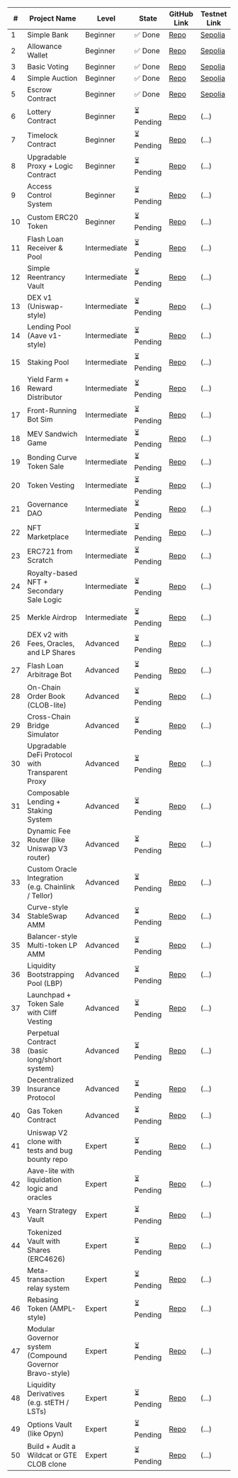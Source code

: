 
| #  | Project Name                                              | Level        | State   | GitHub Link         | Testnet Link                                              |
|----|-----------------------------------------------------------|--------------|---------|----------------------|------------------------------------------------------------|
| 1  | Simple Bank                                               | Beginner     | ✅ Done | [Repo](https://github.com/albahaca0000/simple-bank)         | [Sepolia](https://sepolia.etherscan.io/address/0x2738e5424c8205dc12ea08f54dded89b44609889) |
| 2  | Allowance Wallet                                          | Beginner     | ✅ Done | [Repo](https://github.com/albahaca0000/allowance-wallet)         | [Sepolia](https://sepolia.etherscan.io/address/0x5d91cab4ba288f45d6ce3c8aad7e23bf1bfef419) |
| 3  | Basic Voting                                              | Beginner     | ✅ Done | [Repo](https://github.com/albahaca0000/Choose-Your-President)         | [Sepolia](https://sepolia.etherscan.io/address/0x814ecec3247c020fae59bbfe7538114d63e71bcb) |
| 4  | Simple Auction                                            | Beginner     | ✅ Done | [Repo](https://github.com/albahaca0000/Simple-Auction)         | [Sepolia](https://sepolia.etherscan.io/address/0x084fe7c4e5edd012fa52895a76a35f4628fb6ba1) |
| 5  | Escrow Contract                                           | Beginner     | ✅ Done | [Repo](https://github.com/albahaca0000/escrow-contract)      | [Sepolia](https://sepolia.etherscan.io/address/0x7bea5206c9632655b2c048dfc01a2fc08c7b2182#code)                                                      |
| 6  | Lottery Contract                                          | Beginner     | ⏳ Pending | [Repo](...)      | (...)                                                      |
| 7  | Timelock Contract                                         | Beginner     | ⏳ Pending | [Repo](...)      | (...)                                                      |
| 8  | Upgradable Proxy + Logic Contract                         | Beginner     | ⏳ Pending | [Repo](...)      | (...)                                                      |
| 9  | Access Control System                                     | Beginner     | ⏳ Pending | [Repo](...)      | (...)                                                      |
| 10 | Custom ERC20 Token                                        | Beginner     | ⏳ Pending | [Repo](...)      | (...)                                                      |
| 11 | Flash Loan Receiver & Pool                                | Intermediate | ⏳ Pending | [Repo](...)      | (...)                                                      |
| 12 | Simple Reentrancy Vault                                   | Intermediate | ⏳ Pending | [Repo](...)      | (...)                                                      |
| 13 | DEX v1 (Uniswap-style)                                    | Intermediate | ⏳ Pending | [Repo](...)      | (...)                                                      |
| 14 | Lending Pool (Aave v1-style)                              | Intermediate | ⏳ Pending | [Repo](...)      | (...)                                                      |
| 15 | Staking Pool                                              | Intermediate | ⏳ Pending | [Repo](...)      | (...)                                                      |
| 16 | Yield Farm + Reward Distributor                           | Intermediate | ⏳ Pending | [Repo](...)      | (...)                                                      |
| 17 | Front-Running Bot Sim                                     | Intermediate | ⏳ Pending | [Repo](...)      | (...)                                                      |
| 18 | MEV Sandwich Game                                         | Intermediate | ⏳ Pending | [Repo](...)      | (...)                                                      |
| 19 | Bonding Curve Token Sale                                  | Intermediate | ⏳ Pending | [Repo](...)      | (...)                                                      |
| 20 | Token Vesting                                             | Intermediate | ⏳ Pending | [Repo](...)      | (...)                                                      |
| 21 | Governance DAO                                            | Intermediate | ⏳ Pending | [Repo](...)      | (...)                                                      |
| 22 | NFT Marketplace                                           | Intermediate | ⏳ Pending | [Repo](...)      | (...)                                                      |
| 23 | ERC721 from Scratch                                       | Intermediate | ⏳ Pending | [Repo](...)      | (...)                                                      |
| 24 | Royalty-based NFT + Secondary Sale Logic                  | Intermediate | ⏳ Pending | [Repo](...)      | (...)                                                      |
| 25 | Merkle Airdrop                                            | Intermediate | ⏳ Pending | [Repo](...)      | (...)                                                      |
| 26 | DEX v2 with Fees, Oracles, and LP Shares                  | Advanced     | ⏳ Pending | [Repo](...)      | (...)                                                      |
| 27 | Flash Loan Arbitrage Bot                                  | Advanced     | ⏳ Pending | [Repo](...)      | (...)                                                      |
| 28 | On-Chain Order Book (CLOB-lite)                           | Advanced     | ⏳ Pending | [Repo](...)      | (...)                                                      |
| 29 | Cross-Chain Bridge Simulator                              | Advanced     | ⏳ Pending | [Repo](...)      | (...)                                                      |
| 30 | Upgradable DeFi Protocol with Transparent Proxy           | Advanced     | ⏳ Pending | [Repo](...)      | (...)                                                      |
| 31 | Composable Lending + Staking System                       | Advanced     | ⏳ Pending | [Repo](...)      | (...)                                                      |
| 32 | Dynamic Fee Router (like Uniswap V3 router)               | Advanced     | ⏳ Pending | [Repo](...)      | (...)                                                      |
| 33 | Custom Oracle Integration (e.g. Chainlink / Tellor)       | Advanced     | ⏳ Pending | [Repo](...)      | (...)                                                      |
| 34 | Curve-style StableSwap AMM                                | Advanced     | ⏳ Pending | [Repo](...)      | (...)                                                      |
| 35 | Balancer-style Multi-token LP AMM                         | Advanced     | ⏳ Pending | [Repo](...)      | (...)                                                      |
| 36 | Liquidity Bootstrapping Pool (LBP)                        | Advanced     | ⏳ Pending | [Repo](...)      | (...)                                                      |
| 37 | Launchpad + Token Sale with Cliff Vesting                 | Advanced     | ⏳ Pending | [Repo](...)      | (...)                                                      |
| 38 | Perpetual Contract (basic long/short system)              | Advanced     | ⏳ Pending | [Repo](...)      | (...)                                                      |
| 39 | Decentralized Insurance Protocol                          | Advanced     | ⏳ Pending | [Repo](...)      | (...)                                                      |
| 40 | Gas Token Contract                                        | Advanced     | ⏳ Pending | [Repo](...)      | (...)                                                      |
| 41 | Uniswap V2 clone with tests and bug bounty repo           | Expert       | ⏳ Pending | [Repo](...)      | (...)                                                      |
| 42 | Aave-lite with liquidation logic and oracles              | Expert       | ⏳ Pending | [Repo](...)      | (...)                                                      |
| 43 | Yearn Strategy Vault                                      | Expert       | ⏳ Pending | [Repo](...)      | (...)                                                      |
| 44 | Tokenized Vault with Shares (ERC4626)                     | Expert       | ⏳ Pending | [Repo](...)      | (...)                                                      |
| 45 | Meta-transaction relay system                             | Expert       | ⏳ Pending | [Repo](...)      | (...)                                                      |
| 46 | Rebasing Token (AMPL-style)                               | Expert       | ⏳ Pending | [Repo](...)      | (...)                                                      |
| 47 | Modular Governor system (Compound Governor Bravo-style)   | Expert       | ⏳ Pending | [Repo](...)      | (...)                                                      |
| 48 | Liquidity Derivatives (e.g. stETH / LSTs)                 | Expert       | ⏳ Pending | [Repo](...)      | (...)                                                      |
| 49 | Options Vault (like Opyn)                                 | Expert       | ⏳ Pending | [Repo](...)      | (...)                                                      |
| 50 | Build + Audit a Wildcat or GTE CLOB clone                 | Expert       | ⏳ Pending | [Repo](...)      | (...)                                                      |
